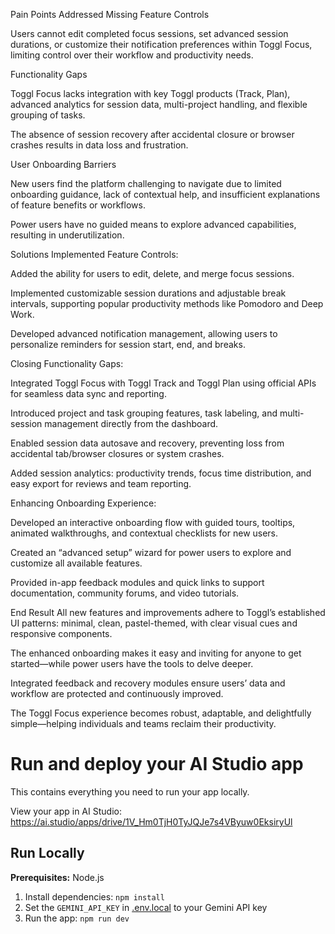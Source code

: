 Pain Points Addressed
Missing Feature Controls

Users cannot edit completed focus sessions, set advanced session durations, or customize their notification preferences within Toggl Focus, limiting control over their workflow and productivity needs.

Functionality Gaps

Toggl Focus lacks integration with key Toggl products (Track, Plan), advanced analytics for session data, multi-project handling, and flexible grouping of tasks.

The absence of session recovery after accidental closure or browser crashes results in data loss and frustration.

User Onboarding Barriers

New users find the platform challenging to navigate due to limited onboarding guidance, lack of contextual help, and insufficient explanations of feature benefits or workflows.

Power users have no guided means to explore advanced capabilities, resulting in underutilization.

Solutions Implemented
Feature Controls:

Added the ability for users to edit, delete, and merge focus sessions.

Implemented customizable session durations and adjustable break intervals, supporting popular productivity methods like Pomodoro and Deep Work.

Developed advanced notification management, allowing users to personalize reminders for session start, end, and breaks.

Closing Functionality Gaps:

Integrated Toggl Focus with Toggl Track and Toggl Plan using official APIs for seamless data sync and reporting.

Introduced project and task grouping features, task labeling, and multi-session management directly from the dashboard.

Enabled session data autosave and recovery, preventing loss from accidental tab/browser closures or system crashes.

Added session analytics: productivity trends, focus time distribution, and easy export for reviews and team reporting.

Enhancing Onboarding Experience:

Developed an interactive onboarding flow with guided tours, tooltips, animated walkthroughs, and contextual checklists for new users.

Created an “advanced setup” wizard for power users to explore and customize all available features.

Provided in-app feedback modules and quick links to support documentation, community forums, and video tutorials.

End Result
All new features and improvements adhere to Toggl’s established UI patterns: minimal, clean, pastel-themed, with clear visual cues and responsive components.

The enhanced onboarding makes it easy and inviting for anyone to get started—while power users have the tools to delve deeper.

Integrated feedback and recovery modules ensure users’ data and workflow are protected and continuously improved.

The Toggl Focus experience becomes robust, adaptable, and delightfully simple—helping individuals and teams reclaim their productivity.

# Run and deploy your AI Studio app

This contains everything you need to run your app locally.

View your app in AI Studio: https://ai.studio/apps/drive/1V_Hm0TjH0TyJQJe7s4VByuw0EksiryUl

## Run Locally

**Prerequisites:**  Node.js


1. Install dependencies:
   `npm install`
2. Set the `GEMINI_API_KEY` in [.env.local](.env.local) to your Gemini API key
3. Run the app:
   `npm run dev`
